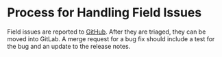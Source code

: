 # Process for Handling Field Issues
Field issues are reported to [GitHub](https://github.com/F5Networks/f5-appsvcs-extension).
After they are triaged, they can be moved into GitLab.
A merge request for a bug fix should include a test for the bug and an update to the release notes.
